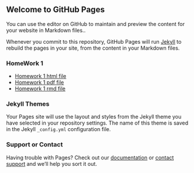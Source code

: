 ## Welcome to GitHub Pages

You can use the editor on GitHub to maintain and preview the content for your website in Markdown files..

Whenever you commit to this repository, GitHub Pages will run [Jekyll](https://jekyllrb.com/) to rebuild the pages in your site, from the content in your Markdown files.

### HomeWork 1

- [Homework 1 html file](https://github.com/BU-IE-360/spring24-YigitMemceroktay/blob/main/YigitMemceroktay.html) 
- [Homework 1 pdf file](https://github.com/BU-IE-360/spring24-YigitMemceroktay/blob/main/YigitMemceroktay.pdf)
- [Homework 1 rmd file](https://github.com/BU-IE-360/spring24-YigitMemceroktay/blob/main/YigitMemceroktay.Rmd)

### Jekyll Themes

Your Pages site will use the layout and styles from the Jekyll theme you have selected in your repository settings. The name of this theme is saved in the Jekyll `_config.yml` configuration file.

### Support or Contact

Having trouble with Pages? Check out our [documentation](https://docs.github.com/categories/github-pages-basics/) or [contact support](https://support.github.com/contact) and we’ll help you sort it out.

